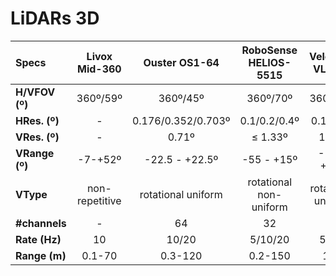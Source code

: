 # LiDARs 3D

| Specs          | Livox Mid-360  | Ouster OS1-64      | RoboSense HELIOS-5515  | Velodyne VLP-16    |
| :------------- | :------------: | :----------------: | :--------------------: | :----------------: |
| **H/VFOV (º)** | 360º/59º       | 360º/45º           | 360º/70º               | 360º/20º           |
| **HRes. (º)**  | -              | 0.176/0.352/0.703º | 0.1/0.2/0.4º           | 0.1-0.4º           |
| **VRes. (º)**  | -              | 0.71º              | ≤ 1.33º                | 1.33º              |
| **VRange (º)** | -7-+52º        | -22.5 - +22.5º     | -55 - +15º             | -10 - +10º         |
| **VType**      | non-repetitive | rotational uniform | rotational non-uniform | rotational uniform |
| **#channels**  | -              | 64                 | 32                     | 16                 |
| **Rate (Hz)**  | 10             | 10/20              | 5/10/20                | 5-20               |
| **Range (m)**  | 0.1-70         | 0.3-120            | 0.2-150                | 100                |
